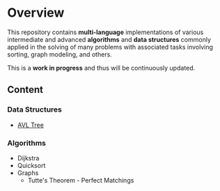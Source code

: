 # Overview

This repository contains **multi-language** implementations of various intermediate and advanced **algorithms** and **data structures** commonly applied in the solving of many problems with associated tasks involving sorting, graph modeling, and others.

This is a **work in progress** and thus will be continuously updated.

## Content

### Data Structures

- [AVL Tree](https://github.com/Willian-Girao/ADS/blob/master/avl-tree/README.md)

### Algorithms

- Dijkstra
- Quicksort
- Graphs
  - Tutte's Theorem - Perfect Matchings
